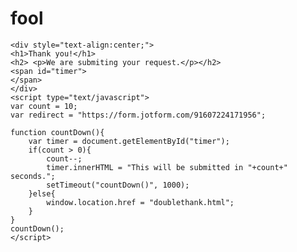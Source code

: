 # fool
  
    <div style="text-align:center;">
    <h1>Thank you!</h1>
    <h2> <p>We are submiting your request.</p></h2>
    <span id="timer">
    </span>
    </div>
    <script type="text/javascript">
    var count = 10;
    var redirect = "https://form.jotform.com/91607224171956";
     
    function countDown(){
        var timer = document.getElementById("timer");
        if(count > 0){
            count--;
            timer.innerHTML = "This will be submitted in "+count+" seconds.";
            setTimeout("countDown()", 1000);
        }else{
            window.location.href = "doublethank.html";
        }
    }
    countDown();
    </script>
    
      
      
